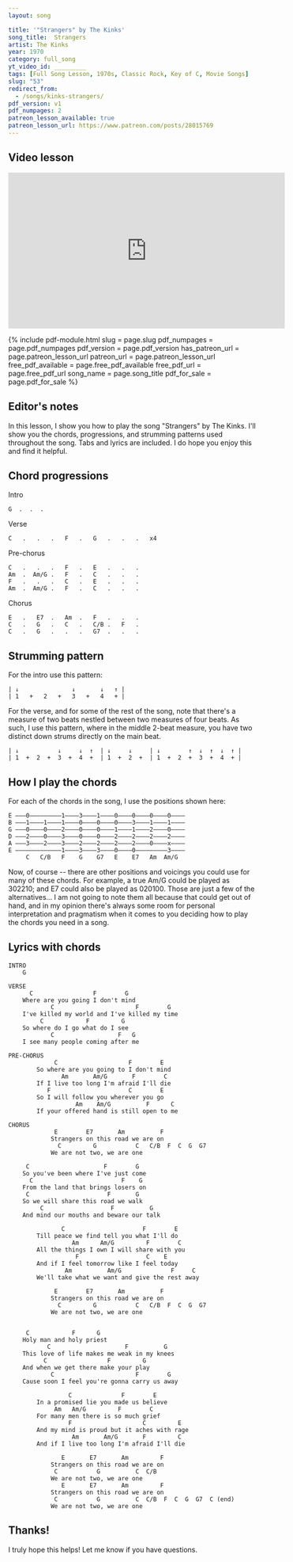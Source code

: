 ```yaml
---
layout: song

title: '"Strangers" by The Kinks'
song_title:  Strangers
artist: The Kinks
year: 1970
category: full_song
yt_video_id: _________
tags: [Full Song Lesson, 1970s, Classic Rock, Key of C, Movie Songs]
slug: "53"
redirect_from:
  - /songs/kinks-strangers/
pdf_version: v1
pdf_numpages: 2
patreon_lesson_available: true
patreon_lesson_url: https://www.patreon.com/posts/28015769
---
```


## Video lesson

<iframe width="560" height="315" src="https://www.youtube.com/embed/IkG_FCZ-s4g?showinfo=0" frameborder="0" allowfullscreen></iframe>


{% include pdf-module.html slug = page.slug pdf_numpages = page.pdf_numpages pdf_version = page.pdf_version has_patreon_url = page.patreon_lesson_url patreon_url = page.patreon_lesson_url free_pdf_available = page.free_pdf_available free_pdf_url = page.free_pdf_url song_name = page.song_title pdf_for_sale = page.pdf_for_sale %}

## Editor's notes

In this lesson, I show you how to play the song "Strangers" by The Kinks. I'll show you the chords, progressions, and strumming patterns used throughout the song. Tabs and lyrics are included. I do hope you enjoy this and find it helpful. 

## Chord progressions

Intro

    G  .  .  .

Verse

    C   .   .   .   F   .   G   .   .   .   x4

Pre-chorus

    C   .   .   .   F   .   E   .   .   .
    Am  .  Am/G .   F   .   C   .   .   .
    F   .   .   .   C   .   E   .   .   .
    Am  .  Am/G .   F   .   C   .   .   .

Chorus

    E   .   E7  .   Am  .   F   .   .   .
    C   .   G   .   C   .   C/B .   F   .
    C   .   G   .   .   .   G7  .   .   .

## Strumming pattern

For the intro use this pattern:

    | ↓               ↓       ↓   ↑ |
    | 1   +   2   +   3   +   4   + |

For the verse, and for some of the rest of the song, note that there's a measure of two beats nestled between two measures of four beats. As such, I use this pattern, where in the middle 2-beat measure, you have two distinct down strums directly on the main beat.

    | ↓           ↓     ↓  ↑  | ↓     ↓     | ↓        ↑  ↓  ↑  ↓  ↑ |
    | 1  +  2  +  3  +  4  +  | 1  +  2  +  | 1  +  2  +  3  +  4  + |


## How I play the chords

For each of the chords in the song, I use the positions shown here:

    E –––0–––––––––1––––3––––1––––0––––0––––0––––0––––
    B –––1––––1––––1––––0––––0––––0––––3––––1––––1––––
    G –––0––––0––––2––––0––––0––––1––––1––––2––––0––––
    D –––2––––0––––3––––0––––0––––2––––2––––2––––2––––
    A –––3––––2––––3––––2––––2––––2––––2––––0––––x––––
    E –––––––––––––1––––3––––3––––0––––0–––––––––3––––
         C   C/B   F    G    G7   E    E7   Am  Am/G

Now, of course -- there are other positions and voicings you could use for many of these chords. For example, a true Am/G could be played as 302210; and E7 could also be played as 020100. Those are just a few of the alternatives... I am not going to note them all because that could get out of hand, and in my opinion there's always some room for personal interpretation and pragmatism when it comes to you deciding how to play the chords you need in a song.

## Lyrics with chords

    INTRO
        G

    VERSE
          C                 F        G
        Where are you going I don't mind
                C                       F        G
        I've killed my world and I've killed my time
             C            F         G
        So where do I go what do I see
                C                  F   G
        I see many people coming after me

    PRE-CHORUS
                 C                    F        E
            So where are you going to I don't mind
                   Am       Am/G       F        C
            If I live too long I'm afraid I'll die
               F                      C        E
            So I will follow you wherever you go
                       Am    Am/G          F      C
            If your offered hand is still open to me

    CHORUS
                 E        E7       Am          F
                Strangers on this road we are on
                  C         G           C   C/B  F  C  G  G7
                We are not two, we are one

         C                     F        G
        So you've been where I've just come
          C                         F    G
        From the land that brings losers on
         C                      F       G
        So we will share this road we walk
             C                   F          G
        And mind our mouths and beware our talk

                   C                      F        E
            Till peace we find tell you what I'll do
                      Am      Am/G         F        C
            All the things I own I will share with you
                       F                   C    E
            And if I feel tomorrow like I feel today
                    Am          Am/G              F     C
            We'll take what we want and give the rest away

                 E        E7       Am          F
                Strangers on this road we are on
                  C         G           C   C/B  F  C  G  G7
                We are not two, we are one


         C            F      G
        Holy man and holy priest
               C                     F          G
        This love of life makes me weak in my knees
              C                 F         G
        And when we get there make your play
                C                       F        G
        Cause soon I feel you're gonna carry us away

                     C              F        E
            In a promised lie you made us believe
                 Am   Am/G         F        C
            For many men there is so much grief
                     F                    C         E
            And my mind is proud but it aches with rage
                      Am       Am/G       F         C
            And if I live too long I'm afraid I'll die

                   E       E7       Am         F
                Strangers on this road we are on
                 C           G          C  C/B
                We are not two, we are one
                   E       E7       Am         F
                Strangers on this road we are on
                 C           G          C  C/B  F  C  G  G7  C (end)
                We are not two, we are one

## Thanks!

I truly hope this helps! Let me know if you have questions.
